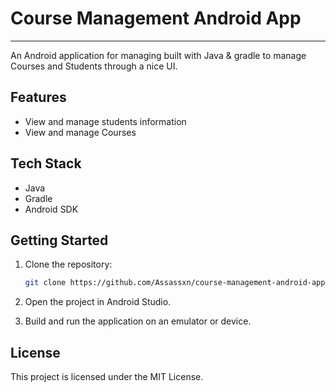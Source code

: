 # Course Management Android App
---

An Android application for managing built with Java & gradle to manage Courses and Students through a nice UI.

## Features

- View and manage students information
- View and manage Courses

## Tech Stack

- Java
- Gradle
- Android SDK

## Getting Started

1. Clone the repository:

    ```bash
    git clone https://github.com/Assassxn/course-management-android-app.git
    ```
2. Open the project in Android Studio.

3. Build and run the application on an emulator or device.

## License

This project is licensed under the MIT License.